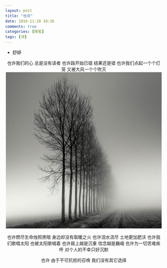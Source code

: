 ```yaml
---
layout: post
title: "也许"
date: 2016-11-20 10:36
comments: true
categories: [随笔]
tags: [诗]
---
```

<!--more-->
* 舒婷

<center>
也许我们的心
总是没有读者
也许路开始已错
结果还是错
也许我们点起一个个灯笼
又被大风一个个吹灭

<img src="perhaps/xiaoshi-yexu.jpg" width="500px" high="450px" />

也许燃尽生命烛照黑暗
身边却没有取暖之火
也许泪水流尽
土地更加肥沃
也许我们歌唱太阳
也被太阳歌唱着
也许肩上越是沉重
信念越是巍峨
也许为一切苦难疾呼
对个人的不幸只好沉默

也许
由于不可抗拒的召唤
我们没有其它选择
</center>
